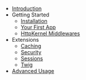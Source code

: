 - [Introduction](introduction.md)
- Getting Started
    - [Installation](getting-started/installation.md)
    - [Your First App](getting-started/your-first-app.md)
    - [HttpKernel Middlewares](getting-started/middlewares.md)
- Extensions
    - [Caching](extensions/caching.md)
    - [Security](extensions/security.md)
    - [Sessions](extensions/sessions.md)
    - [Twig](extensions/twig.md)
- [Advanced Usage](advanced/introduction.md)